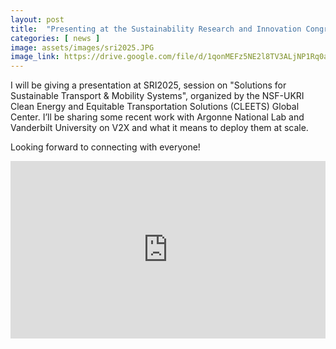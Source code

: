 ```yaml
---
layout: post
title:  "Presenting at the Sustainability Research and Innovation Congress (SRI)"
categories: [ news ]
image: assets/images/sri2025.JPG
image_link: https://drive.google.com/file/d/1qonMEFz5NE2l8TV3ALjNP1Rq0acjwTi0/view?usp=sharing
---
```



I will be giving a presentation at SRI2025, session on "Solutions for Sustainable Transport & Mobility Systems", organized by the NSF-UKRI Clean Energy and Equitable Transportation Solutions (CLEETS) Global Center. I’ll be sharing some recent work with Argonne National Lab and Vanderbilt University on V2X and what it means to deploy them at scale. 

Looking forward to connecting with everyone!

<div style="position: relative; width: 100%; height: 0; padding-top: 56.25%;">
  <iframe src="https://drive.google.com/file/d/1qonMEFz5NE2l8TV3ALjNP1Rq0acjwTi0/preview" 
    style="position: absolute; top: 0; left: 0; width: 100%; height: 100%;" frameborder="0" allow="autoplay; encrypted-media" allowfullscreen>
  </iframe>
  <br>
</div>